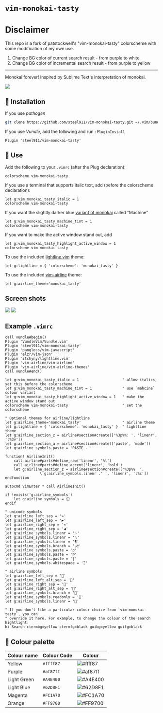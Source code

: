 # `vim-monokai-tasty`

# Disclaimer

This repo is a fork of patstockwell's "vim-monokai-tasty" colorscheme with some modification of my own use.

1. Change BG color of current search result     -   from purple to white
2. Change BG color of incremental search result -   from purple to yellow

---
Monokai forever! Inspired by Sublime Text's interpretation of monokai. 

![](./images/example_main.png)

## 🔌 Installation

If you use _pathogen_
```bash
git clone https://github.com/steel911/vim-monokai-tasty.git ~/.vim/bundle/vim-monokai-tasty
```

If you use _Vundle_, add the following and run `:PluginInstall`
```vim
Plugin 'steel911/vim-monokai-tasty'
```

## 🐺 Use

Add the following to your `.vimrc` (after the Plug declaration):
```vim
colorscheme vim-monokai-tasty
```

If you use a terminal that supports italic text, add (before the colorscheme declaration):
```vim
let g:vim_monokai_tasty_italic = 1
colorscheme vim-monokai-tasty
```

If you want the slightly darker blue [variant of monokai](https://monokai.pro/) called "Machine"
```vim
let g:vim_monokai_tasty_machine_tint = 1
colorscheme vim-monokai-tasty
```

If you want to make the active window stand out, add
```vim
let g:vim_monokai_tasty_highlight_active_window = 1
colorscheme vim-monokai-tasty
```

To use the included [lightline.vim](https://github.com/itchyny/lightline.vim) theme:
```vim
let g:lightline = { 'colorscheme': 'monokai_tasty' }
```

To use the included [vim-airline](https://github.com/vim-airline/vim-airline) theme:
```vim
let g:airline_theme='monokai_tasty'
```


##  Screen shots

![](./images/example_javascript.png)
![](./images/example_vim_and_markdown.png)

##  Example `.vimrc`

```vim
call vundle#begin()
Plugin 'VundleVim/Vundle.vim'
Plugin 'steel911/vim-monokai-tasty'
Plugin 'pangloss/vim-javascript'
Plugin 'elzr/vim-json'
Plugin 'itchyny/lightline.vim'
Plugin 'vim-airline/vim-airline'
Plugin 'vim-airline/vim-airline-themes'
call vundle#end()

let g:vim_monokai_tasty_italic = 1                    " allow italics, set this before the colorscheme
let g:vim_monokai_tasty_machine_tint = 1              " use `mahcine` colour variant
let g:vim_monokai_tasty_highlight_active_window = 1   " make the active window stand out
colorscheme vim-monokai-tasty                         " set the colorscheme

" Optional themes for airline/lightline
let g:airline_theme='monokai_tasty'                   " airline theme
let g:lightline = { 'colorscheme': 'monokai_tasty' }  " lightline theme
let g:airline_section_z = airline#section#create(['%3p%%: ', 'linenr', ':%3v'])
let g:airline_section_a = airline#section#create(['paste', 'mode'])
let g:airline_symbols.paste = 'PASTE - '

function! AirlineInit()
    call airline#parts#define_raw('linenr', '%l')
    call airline#parts#define_accent('linenr', 'bold')
    let g:airline_section_z = airline#section#create(['%3p%%  ',
                \ g:airline_symbols.linenr .' ', 'linenr', ':%c'])
endfunction

autocmd VimEnter * call AirlineInit()

if !exists('g:airline_symbols')
    let g:airline_symbols = {}
endif

" unicode symbols
let g:airline_left_sep = '»'
let g:airline_left_sep = '▶'
let g:airline_right_sep = '«'
let g:airline_right_sep = '◀'
let g:airline_symbols.linenr = '␊'
let g:airline_symbols.linenr = '␤'
let g:airline_symbols.linenr = '¶'
let g:airline_symbols.branch = '⎇'
let g:airline_symbols.paste = 'ρ'
let g:airline_symbols.paste = 'Þ'
let g:airline_symbols.paste = '∥'
let g:airline_symbols.whitespace = 'Ξ'

" airline symbols
let g:airline_left_sep = ''
let g:airline_left_alt_sep = ''
let g:airline_right_sep = ''
let g:airline_right_alt_sep = ''
let g:airline_symbols.branch = ''
let g:airline_symbols.readonly = ''
let g:airline_symbols.linenr = ''

" If you don't like a particular colour choice from `vim-monokai-tasty`, you can
" override it here. For example, to change the colour of the search hightlight:
hi Search ctermbg=yellow ctermfg=black guibg=yellow guifg=black

```

## 🎨 Colour palette

| Colour name      |Colour Code | Colour
|------------------|------------|------------------------------------------------------------
| Yellow           | `#ffff87`  |![#ffff87](https://place-hold.it/100x40/ffff87/111111?text=+)
| Purple           | `#af87ff`  |![#af87ff](https://place-hold.it/100x40/af87ff/000000?text=+)
| Light Green      | `#A4E400`  |![#A4E400](https://place-hold.it/100x40/A4E400/000000?text=+)
| Light Blue       | `#62D8F1`  |![#62D8F1](https://place-hold.it/100x40/62D8F1/000000?text=+)
| Magenta          | `#FC1A70`  |![#FC1A70](https://place-hold.it/100x40/FC1A70/000000?text=+)
| Orange           | `#FF9700`  |![#FF9700](https://place-hold.it/100x40/FF9700/000000?text=+)

